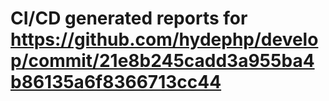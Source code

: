 # CI/CD generated reports for https://github.com/hydephp/develop/commit/21e8b245cadd3a955ba4b86135a6f8366713cc44
